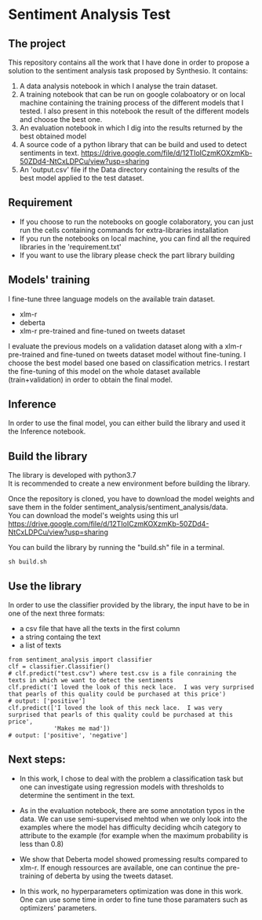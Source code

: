 # Sentiment Analysis Test

## The project
This repository contains all the work that I have done in order to propose a solution to the sentiment analysis task proposed by Synthesio. It contains:
1. A data analysis notebook in which I analyse the train dataset.
2. A training notebook that can be run on google colaboatory or on local machine containing the training process of the different models that I tested. I also present in this notebook the result of the different models and choose the best one. 
3. An evaluation notebook in which I dig into the results returned by the best obtained model
4. A source code of a python library that can be build and used to detect sentiments in text. 
https://drive.google.com/file/d/12TIoICzmKOXzmKb-50ZDd4-NtCxLDPCu/view?usp=sharing
5. An 'output.csv' file if the Data directory containing the results of the best model applied to the test dataset.

## Requirement 
* If you choose to run the notebooks on google colaboratory, you can just run the cells containing commands for extra-libraries installation
* If you run the notebooks on local machine, you can find all the required libraries in the 'requirement.txt'
* If you want to use the library please check the part library building  
## Models' training 

I fine-tune three language models on the available train dataset. 
* xlm-r
* deberta
* xlm-r pre-trained and fine-tuned on tweets dataset

I evaluate the previous models on a validation dataset along with a xlm-r pre-trained and fine-tuned on tweets dataset model without fine-tuning. 
I choose the best model based one based on classification metrics. I restart the fine-tuning of this model on the whole dataset available (train+validation) in order to obtain the final model.

## Inference
In order to use the final model, you can either build the library and used it the Inference notebook.


## Build the library 
The library is developed with python3.7<br />
It is recommended to create a new environment before building the library.<br />

Once the repository is cloned, you have to download the model weights and save them in the folder sentiment_analysis/sentiment_analysis/data.<br /> 
You can download the model's weights using this url https://drive.google.com/file/d/12TIoICzmKOXzmKb-50ZDd4-NtCxLDPCu/view?usp=sharing  <br />

You can build the library by running the "build.sh" file in a terminal.
```
sh build.sh
```
## Use the library 
In order to use the classifier provided by the library, the input have to be in one of the next three formats: 
* a csv file that have all the texts in the first column
* a string containg the text 
* a list of texts

```
from sentiment_analysis import classifier
clf = classifier.Classifier()
# clf.predict("test.csv") where test.csv is a file conraining the texts in which we want to detect the sentiments
clf.predict('I loved the look of this neck lace.  I was very surprised that pearls of this quality could be purchased at this price')
# output: ['positive']
clf.predict(['I loved the look of this neck lace.  I was very surprised that pearls of this quality could be purchased at this price',
             'Makes me mad'])
# output: ['positive', 'negative']
```



## Next steps:


*   In this work, I chose to deal with the problem a classification task but one can investigate using regression models with thresholds to determine the sentiment in the text.

*   As in the evaluation notebook, there are some annotation typos in the data. We can use semi-supervised mehtod when we only look into the examples where the model has difficulty deciding whcih category to attribute to the example (for example when the maximum probability is less than 0.8)

* We show that Deberta model showed promessing results compared to xlm-r. If enough ressources are available, one can continue the pre-training of deberta by using the tweets dataset.

* In this work, no hyperparameters optimization was done in this work. One can use some time in order to fine tune those paramaters such as optimizers' parameters.
